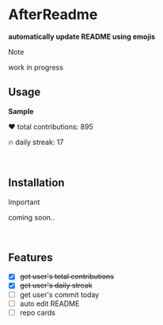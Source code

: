 # AfterReadme

**automatically update README using emojis**

> [!NOTE]
> work in progress

## Usage

**Sample**

❤️ total contributions: 895

🔥 daily streak: 17

<br>

## Installation
> [!IMPORTANT]
> coming soon..
<br>

## Features

- [x] ~~get user's total contributions~~
- [x] ~~get user's daily streak~~
- [ ] get user's commit today
- [ ] auto edit README
- [ ] repo cards

